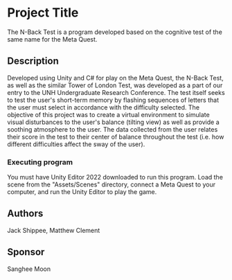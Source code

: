 # Project Title

The N-Back Test is a program developed based on the cognitive test of the same name for the Meta Quest.

## Description

Developed using Unity and C# for play on the Meta Quest, the N-Back Test, as well as the similar Tower of London Test, was developed as a part of our entry to the UNH Undergraduate Research Conference.
The test itself seeks to test the user's short-term memory by flashing sequences of letters that the user must select in accordance with the difficulty selected.
The objective of this project was to create a virtual environment to simulate visual disturbances to the user's balance (tilting view) as well as provide a soothing atmosphere to the user.
The data collected from the user relates their score in the test to their center of balance throughout the test (i.e. how different difficulties affect the sway of the user).

### Executing program

You must have Unity Editor 2022 downloaded to run this program. Load the scene from the "Assets/Scenes" directory, connect a Meta Quest to your computer, and run the Unity Editor to play the game.

## Authors

Jack Shippee,
Matthew Clement

## Sponsor

Sanghee Moon
